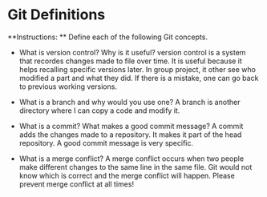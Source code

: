 # Git Definitions

**Instructions: ** Define each of the following Git concepts.

* What is version control?  Why is it useful?
version control is a system that recordes changes made to file over time. It is useful because it helps recalling specific versions later. In group project, it other see who modified a part and what they did. If there is a mistake, one can go back to previous working versions.

* What is a branch and why would you use one?
A branch is another directory where I can copy a code and modify it.

* What is a commit? What makes a good commit message?
A commit adds the changes made to a repository. It makes it part of the head repository. A good commit message is very specific.

* What is a merge conflict?
 A merge conflict occurs when two people make different changes to the same line in the same file. Git would not know which is correct and the merge conflict will happen. Please prevent merge conflict at all times! 